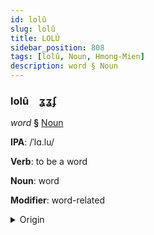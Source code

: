 ```yaml
---
id: lolû
slug: lolû
title: LOLÛ
sidebar_position: 808
tags: [lolû, Noun, Hmong-Mien]
description: word § Noun
---
```


### lolû&emsp;<span kind="abugida">ʓʓʄ</span>

*word* **§** [Noun](../../tags/Noun)

**IPA**: /ˈlɑ.lu/

**Verb**: to be a word

**Noun**: word

**Modifier**: word-related

<details>
    <summary>Origin</summary>
    Hmong, White lo lus /lɒ˧.lu˩/<br/>
    <em>Hmong-Mien Language Family</em>
</details>